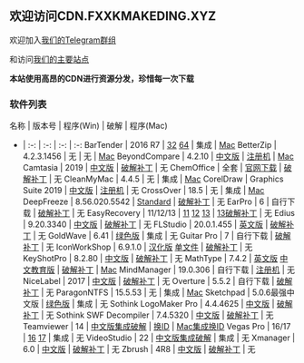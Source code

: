 ## 欢迎访问CDN.FXXKMAKEDING.XYZ

欢迎加入[我们的Telegram群组](https://t.me/fxxkmakeding)

和访问[我们的主要站点](https://www.fxxkmakeding.xyz/)

**本站使用高昂的CDN进行资源分发，珍惜每一次下载**

### 软件列表

名称 | 版本号 | 程序(Win) | 破解 | 程序(Mac)
- | :-: | :-: | :-: | :-:
BarTender | 2016 R7 | [32](http://e.cy.ci/Bartender/bt32.zip) [64](http://e.cy.ci/Bartender/bt64.zip) | 集成 | [Mac](http://e.cy.ci/Bartender/mac.zip)
BetterZip | 4.2.3.1456 | 无 | 无 | [Mac](http://e.cy.ci/BetterZip/mac.zip)
BeyondCompare | 4.2.10 | [中文版](http://e.cy.ci/BeyondCompare/beyondcomparezh.zip) | [注册机](http://e.cy.ci/BeyondCompare/keygen.zip) | [Mac](http://e.cy.ci/BeyondCompare/mac.zip)
Camtasia | 2019 | [中文版](http://e.cy.ci/Camtasia/camtasia.zip) | [破解补丁](http://e.cy.ci/Camtasia/crack.zip) | 无
ChemOffice | 全套 | [官网下载](https://www.perkinelmer.com.cn/Product/chemoffice-professional-chemofficepro) | [破解补丁](http://e.cy.ci/ChemOffice/crack.zip) | 无
CleanMyMac | 4.4.5 | 无 | 集成 | [Mac](http://e.cy.ci/CleanMyMac/cleanmymac.zip)
CorelDraw | Graphics Suite 2019 | [中文版](http://e.cy.ci/CorelDraw/coreldraw.zip) | [注册机](http://e.cy.ci/CorelDraw/keygen.zip) | 无
CrossOver | 18.5 | 无 | 集成 | [Mac](http://e.cy.ci/CrossOver/crossover.zip)
DeepFreeze | 8.56.020.5542 | [Standard](http://e.cy.ci/DeepFreeze/DeepFreeze.zip) | [破解补丁](http://e.cy.ci/DeepFreeze/crack.zip) | 无
EarPro | 6 | 自行下载 | [破解补丁](http://e.cy.ci/Earpro6/crack.zip) | 无
EasyRecovery | 11/12/13 | [11](http://e.cy.ci/EasyRecovery/easyrecovery11.zip) [12](http://e.cy.ci/EasyRecovery/EasyRrecovery12.zip) [13](http://e.cy.ci/EasyRecovery/EasyRecovery13.zip) | [13破解补丁](http://e.cy.ci/EasyRecovery/crack.zip) | 无
Edius | 9.20.3340 | [中文版](http://e.cy.ci/Edius9/edius9.zip) | [破解补丁](http://e.cy.ci/Edius9/crack.zip) | 无
FLStudio | 20.0.1.455 | [英文版](http://e.cy.ci/FLStudio20/flstudio20.zip) | [破解补丁](http://e.cy.ci/FLStudio20/crack.zip) | 无
GoldWave | 6.41 | [绿色版](http://e.cy.ci/GoldWave/GoldWave.zip) | 集成 | 无
Guitar Pro | 7 | 自行下载 | [破解补丁](http://e.cy.ci/GuitarPro/GuitarProcrack.zip) | 无
IconWorkShop | 6.9.1.0 | [汉化版](http://e.cy.ci/IconWorkshop/IconWorkshop.zip) [单文件](http://e.cy.ci/IconWorkshop/IconWorkshopdwj.zip) | [破解补丁](http://e.cy.ci/IconWorkshop/reg.zip) | 无
KeyShotPro | 8.2.80 | [中文版](http://e.cy.ci/KeyShotPro/keyshotpro.zip) | [破解补丁](http://e.cy.ci/KeyShotPro/crack.zip) | 无
MathType | 7.4.2 | [英文版](http://e.cy.ci/MathType/MathType.zip) [中文教育版](http://e.cy.ci/MathType/edu.zip) | [破解补丁](http://e.cy.ci/MathType/crack.zip) | [Mac](http://e.cy.ci/MathType/mac.zip)
MindManager | 19.0.306 | 自行下载 | [注册机](http://e.cy.ci/MindManager/keygen.zip) | 无
NiceLabel | 2017 | [中文版](http://e.cy.ci/NiceLabel/NiceLabel.zip) | [破解补丁](http://e.cy.ci/NiceLabel/keygen.zip) | 无
Overture | 5.5.2 | 自行下载 | [破解补丁](http://e.cy.ci/Overture/crack.zip) | 无
ParagonNTFS | 15.5.53 | 无 | 集成 | [Mac](http://e.cy.ci/ParagonNTFS/ParagonNTFS.zip)
Sketchpad | 5.0.6最强中文版 | [绿色版](http://e.cy.ci/Sketchpad/Sketchpad.zip) | 集成 | 无
Sothink LogoMaker Pro | 4.4.4625 | [中文版](http://e.cy.ci/SothinkLogoMaker/SothinkLogoMaker.zip) | [破解补丁](http://e.cy.ci/SothinkLogoMaker/crack.zip) | 无
Sothink SWF Decompiler | 7.4.5320 | [中文版](http://e.cy.ci/SothinkSWFDecompiler/SothinkSWFDecompiler.zip) | [破解补丁](http://e.cy.ci/SothinkSWFDecompiler/crack.zip) | 无
Teamviewer | 14 | [中文版集成破解](http://e.cy.ci/TeamViewer/TeamViewer.zip) | [换ID](http://e.cy.ci/TeamViewer/changeidwin.zip) | [Mac集成换ID](http://e.cy.ci/TeamViewer/mac.zip)
Vegas Pro | 16/17 | [16](http://e.cy.ci/VegasPro/vegaspro16.zip) [17](http://e.cy.ci/VegasPro/vegaspro17.zip) | 集成 | 无
VideoStudio | 22 | [中文版集成破解](http://e.cy.ci/VideoStudio/videostudio.zip) | 集成 | 无
Xmanager | 6.0 | [中文版](http://e.cy.ci/Xmanager/xmanager6.zip) | [破解补丁](http://e.cy.ci/Xmanager/keygen.zip) | 无
Zbrush | 4R8 | [中文版](http://e.cy.ci/Zbrush/zbrush.zip) | [破解补丁](http://e.cy.ci/Zbrush/crack.zip) | 无
